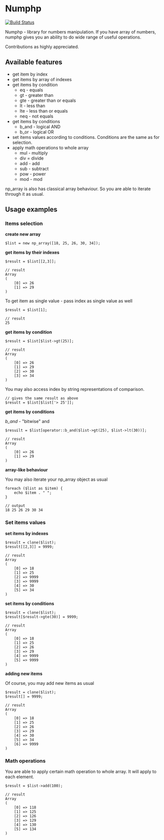 # Numphp

[![Build Status](https://travis-ci.org/apollonin/numphp.svg?branch=master)](https://travis-ci.org/apollonin/numphp)

Numphp - library for numbers manipulation. If you have array of numbers, numphp gives you an ability to do wide range of useful operations.

Contributions as highly appreciated.

## Available features


* get item by index
* get items by array of indexes
* get items by condition
  * eq - equals
  * gt - greater than
  * gte - greater than or equals
  * lt - less than
  * lte - less than or equals
  * neq - not equals
* get items by conditions
  * b_and - logical AND
  * b_or - logical OR
* set items values according to conditions. Conditions are the same as for selection.
* apply math operations to whole array
  * mul - multiply
  * div = divide
  * add - add 
  * sub - subtract
  * pow - power
  * mod - mod

np_array is also has classical array behaviour. So you are able to iterate through it as usual.

## Usage examples

### Items selection

**create new array**
```
$list = new np_array([18, 25, 26, 30, 34]);
```

**get items by their indexes**

```
$result = $list[[2,3]];

// result
Array
(
    [0] => 26
    [1] => 29
)
```

To get item as single value - pass index as single value as well

```
$result = $list[1];

// result
25
```

**get items by condition**

```
$result = $list[$list->gt(25)];

// result
Array
(
    [0] => 26
    [1] => 29
    [2] => 30
    [3] => 34
)
```

You may also access index by string representations of comparison. 

```
// gives the same result as above
$result = $list[$list['> 25']];
```


**get items by conditions**

*b_and* - "bitwise" and

```
$resuilt = $list[operator::b_and($list->gt(25), $list->lt(30))];

// result
Array
(
    [0] => 26
    [1] => 29
)
```

**array-like behaviour**

You may also iterate your np_array object as usual

```
foreach ($list as $item) {
    echo $item . " ";
}

// output
18 25 26 29 30 34
```


### Set items values

**set items by indexes**

```
$result = clone($list);
$result[[2,3]] = 9999;

// result
Array
(
    [0] => 18
    [1] => 25
    [2] => 9999
    [3] => 9999
    [4] => 30
    [5] => 34
)
```

**set items by conditions**

```
$result = clone($list);
$result[$result->gte(30)] = 9999;

// result
Array
(
    [0] => 18
    [1] => 25
    [2] => 26
    [3] => 29
    [4] => 9999
    [5] => 9999
)
```

**adding new items**

Of course, you may add new items as usual

```
$result = clone($list);
$result[] = 9999;

// result 
Array
(
    [0] => 18
    [1] => 25
    [2] => 26
    [3] => 29
    [4] => 30
    [5] => 34
    [6] => 9999
)
```

### Math operations

You are able to apply certain math operation to whole array. It will apply to each element.

```
$result = $list->add(100);

// result 
Array
(
    [0] => 118
    [1] => 125
    [2] => 126
    [3] => 129
    [4] => 130
    [5] => 134
)

```
